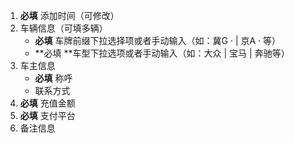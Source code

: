1. **必填** 添加时间（可修改）
2. 车辆信息（可填多辆）
   - **必填** 车牌前缀下拉选择项或者手动输入（如：冀G ·  | 京A · 等）
   - **必填 **车型下拉选项或者手动输入（如：大众 | 宝马 | 奔驰等）
3. 车主信息
   - **必填** 称呼
   - 联系方式
4. **必填** 充值金额
5. **必填** 支付平台
6. 备注信息

